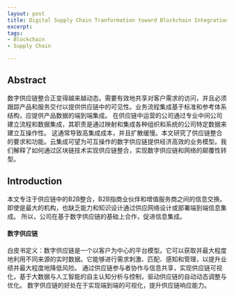 ```yaml
---
layout: post
title: Digital Supply Chain Tranformation toward Blockchain Integration
excerpt: 
tags:
- Blockchain
- Supply Chain

---
```


## Abstract

数字供应链整合正变得越来越动态。需要有效地共享对客户需求的访问，并且必须跟踪产品和服务交付以提供供应链中的可见性。业务流程集成基于标准和参考体系结构，应提供产品数据的端到端集成。
在供应链中运营的公司通过专业中间公司建立流程和数据集成，其职责是通过映射和集成各种组织和系统的公司特定数据来建立互操作性。
这通常导致高集成成本，并且扩散缓慢。本文研究了供应链整合的要求和功能。云集成可望为可互操作的数字供应链提供经济高效的业务模型。我们解释了如何通过区块链技术实现供应链整合，实现数字供应链和网络的颠覆性转型。

## Introduction

本文专注于供应链中的B2B整合，B2B指商业伙伴和增值服务商之间的信息交换。
即使是最大的机构，也缺乏能力和知识设计通过供应网络设计或部署端到端信息集成。
所以，公司在基于数字供应链的基础上合作，促进信息集成。

#### 数字供应链

白皮书定义：数字供应链是一个以客户为中心的平台模型。它可以获取并最大程度地利用不同来源的实时数据。它能够进行需求刺激、匹配、感知和管理，以提升业绩并最大程度地降低风险。
通过供应链参与者协作与信息共享，实现供应链可视化，基于大数据与人工智能的自主认知分析与控制，驱动供应链的自动动态调整与优化。
数字供应链的好处在于实现端到端的可视化，提升供应链响应能力。